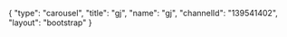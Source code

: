 {
    "type": "carousel",
    "title": "gj",
    "name": "gj",
    "channelId": "139541402",
    "layout": "bootstrap"
}